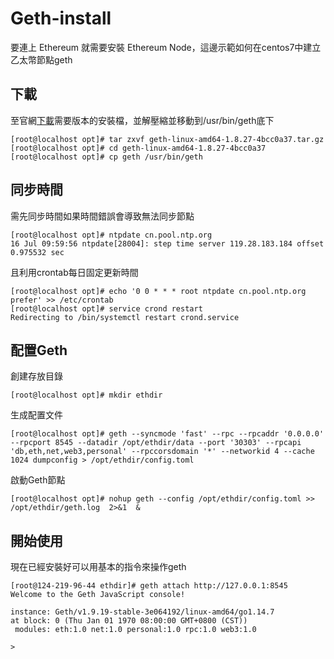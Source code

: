 # Geth-install

要連上 Ethereum 就需要安裝 Ethereum Node，這邊示範如何在centos7中建立乙太幣節點geth

## 下載
至官網<a href="https://geth.ethereum.org/downloads/">下載<a>需要版本的安裝檔，並解壓縮並移動到/usr/bin/geth底下
```
[root@localhost opt]# tar zxvf geth-linux-amd64-1.8.27-4bcc0a37.tar.gz
[root@localhost opt]# cd geth-linux-amd64-1.8.27-4bcc0a37
[root@localhost opt]# cp geth /usr/bin/geth  
```
  
## 同步時間
需先同步時間如果時間錯誤會導致無法同步節點
```
[root@localhost opt]# ntpdate cn.pool.ntp.org
16 Jul 09:59:56 ntpdate[28004]: step time server 119.28.183.184 offset 0.975532 sec
```

且利用crontab每日固定更新時間
```
[root@localhost opt]# echo '0 0 * * * root ntpdate cn.pool.ntp.org prefer' >> /etc/crontab
[root@localhost opt]# service crond restart
Redirecting to /bin/systemctl restart crond.service
```

## 配置Geth
創建存放目錄
```
[root@localhost opt]# mkdir ethdir
```

生成配置文件
```
[root@localhost opt]# geth --syncmode 'fast' --rpc --rpcaddr '0.0.0.0' --rpcport 8545 --datadir /opt/ethdir/data --port '30303' --rpcapi 'db,eth,net,web3,personal' --rpccorsdomain '*' --networkid 4 --cache 1024 dumpconfig > /opt/ethdir/config.toml
```

啟動Geth節點
```
[root@localhost opt]# nohup geth --config /opt/ethdir/config.toml >> /opt/ethdir/geth.log  2>&1  &
```

## 開始使用
現在已經安裝好可以用基本的指令來操作geth
```
[root@124-219-96-44 ethdir]# geth attach http://127.0.0.1:8545
Welcome to the Geth JavaScript console!

instance: Geth/v1.9.19-stable-3e064192/linux-amd64/go1.14.7
at block: 0 (Thu Jan 01 1970 08:00:00 GMT+0800 (CST))
 modules: eth:1.0 net:1.0 personal:1.0 rpc:1.0 web3:1.0

>
```
